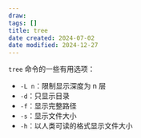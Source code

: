 ```yaml
---
draw:
tags: []
title: tree
date created: 2024-07-02
date modified: 2024-12-27
---
```


`tree` 命令的一些有用选项：

- `-L n`：限制显示深度为 n 层
- `-d`：只显示目录
- `-f`：显示完整路径
- `-s`：显示文件大小
- `-h`：以人类可读的格式显示文件大小
